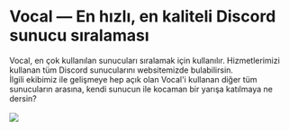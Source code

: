 # Vocal — En hızlı, en kaliteli Discord sunucu sıralaması
Vocal, en çok kullanılan sunucuları sıralamak için kullanılır. Hizmetlerimizi kullanan tüm Discord sunucularını websitemizde bulabilirsin.<br>İlgili ekibimiz ile gelişmeye hep açık olan Vocal'i kullanan diğer tüm sunucuların arasına, kendi sunucun ile kocaman bir yarışa katılmaya ne dersin?<br><br>
<img src="https://vocal.tk/vocaltk.png">
